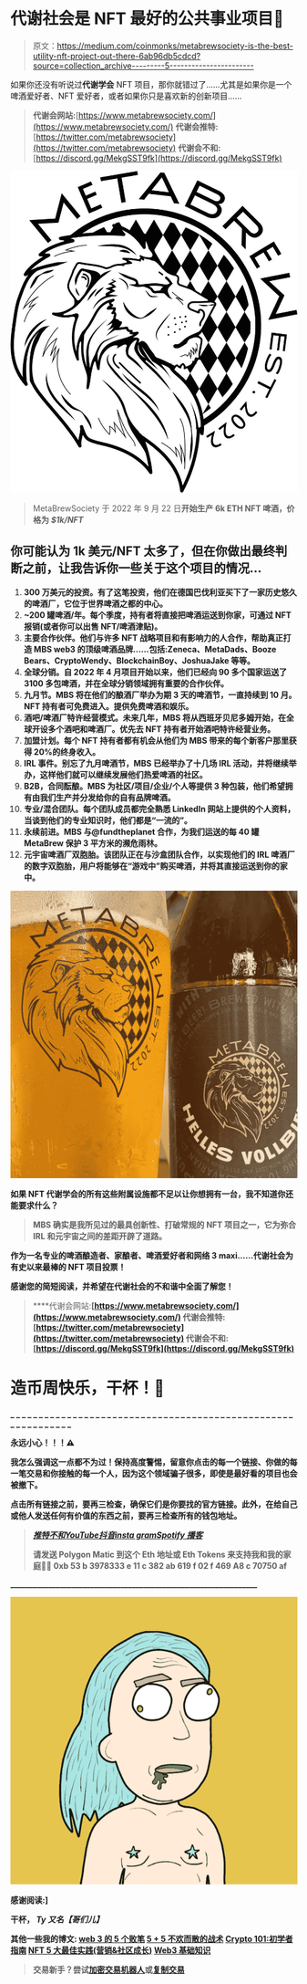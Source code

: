 # 代谢社会是 NFT 最好的公共事业项目🍺

> 原文：<https://medium.com/coinmonks/metabrewsociety-is-the-best-utility-nft-project-out-there-6ab96db5cdcd?source=collection_archive---------5----------------------->

如果你还没有听说过**代谢学会** NFT 项目，那你就错过了……尤其是如果你是一个啤酒爱好者、NFT 爱好者，或者如果你只是喜欢新的创新项目……

> **代谢会网站:**[https://www.metabrewsociety.com/](https://www.metabrewsociety.com/)
> **代谢会推特:**[https://twitter.com/metabrewsociety](https://twitter.com/metabrewsociety)
> **代谢会不和:**[https://discord.gg/MekgSST9fk](https://discord.gg/MekgSST9fk)

![](img/cd93b8657387facaf3944467721c417c.png)

> MetaBrewSociety 于 2022 年 9 月 22 日**开始生产 6k ETH NFT 啤酒，价格为 *$1k/NFT***

## **你可能认为 1k 美元/NFT 太多了，但在你做出最终判断之前，让我告诉你一些关于这个项目的情况…**

1.  **300 万美元的投资。有了这笔投资，他们在德国巴伐利亚买下了一家历史悠久的啤酒厂，它位于世界啤酒之都的中心。**
2.  ****~200 罐啤酒/年**。每个季度，持有者将直接把啤酒运送到你家，可通过 NFT 报销(或者你可以出售 NFT/啤酒津贴)。**
3.  ****主要合作伙伴**。他们与许多 NFT 战略项目和有影响力的人合作，帮助真正打造 MBS web3 的顶级啤酒品牌……包括:Zeneca、MetaDads、Booze Bears、CryptoWendy、BlockchainBoy、JoshuaJake 等等。**
4.  ****全球分销**。自 2022 年 4 月项目开始以来，他们已经向 90 多个国家运送了 3100 多包啤酒，并在全球分销领域拥有重要的合作伙伴。**
5.  **九月节。MBS 将在他们的酿酒厂举办为期 3 天的啤酒节，一直持续到 10 月。NFT 持有者可免费进入。提供免费啤酒和娱乐。**
6.  ****酒吧/啤酒厂特许经营模式**。未来几年，MBS 将从西班牙贝尼多姆开始，在全球开设多个酒吧和啤酒厂。优先去 NFT 持有者开始酒吧特许经营业务。**
7.  ****加盟计划**。每个 NFT 持有者都有机会从他们为 MBS 带来的每个新客户那里获得 20%的终身收入。**
8.  ****IRL 事件**。别忘了九月啤酒节，MBS 已经举办了十几场 IRL 活动，并将继续举办，这样他们就可以继续发展他们热爱啤酒的社区。**
9.  ****B2B，合同酝酿**。MBS 为社区/项目/企业/个人等提供 3 种包装，他们希望拥有由我们生产并分发给你的自有品牌啤酒。**
10.  ****专业/混合团队**。每个团队成员都完全熟悉 LinkedIn 网站上提供的个人资料，当谈到他们的专业知识时，他们都是“一流的”。**
11.  ****永续前进**。MBS 与@fundtheplanet 合作，为我们运送的每 40 罐 MetaBrew 保护 3 平方米的濒危雨林。**
12.  ****元宇宙啤酒厂双胞胎**。该团队正在与沙盒团队合作，以实现他们的 IRL 啤酒厂的数字双胞胎，用户将能够在“游戏中”购买啤酒，并将其直接运送到你的家中。**

**![](img/218b768a94f21eded4164f220c510ee3.png)**

**如果 NFT 代谢学会的所有这些附属设施都不足以让你想拥有一台，我不知道你还能要求什么？**

> **MBS 确实是我所见过的最具创新性、打破常规的 NFT 项目之一，它为弥合 IRL 和元宇宙之间的差距开辟了道路。**

**作为一名专业的啤酒酿造者、家酿者、啤酒爱好者和网络 3 maxi……代谢社会为有史以来最棒的 NFT 项目投票！**

**感谢您的简短阅读，并希望在代谢社会的不和谐中全面了解您！**

> ****代谢会网站:**[https://www.metabrewsociety.com/](https://www.metabrewsociety.com/)
> **代谢会推特:**[https://twitter.com/metabrewsociety](https://twitter.com/metabrewsociety)
> **代谢会不和:**[https://discord.gg/MekgSST9fk](https://discord.gg/MekgSST9fk)**

# **造币周快乐，干杯！🍻**

**_ _ _ _ _ _ _ _ _ _ _ _ _ _ _ _ _ _ _ _ _ _ _ _ _ _ _ _ _ _
_ _ _ _ _ _ _ _ _ _ _ _ _ _ _ _ _ _ _ _ _ _ _ _ _ _ _ _ _ _ _**

****永远小心！！！⚠️****

**我怎么强调这一点都不为过！保持高度警惕，留意你点击的每一个链接、你做的每一笔交易和你接触的每一个人，因为这个领域骗子很多，即使是最好看的项目也会被撤下。**

**点击所有链接之前，要再三检查，确保它们是你要找的官方链接。此外，在给自己或他人发送任何有价值的东西之前，要再三检查所有的钱包地址。**

> **[*推特*](https://www.twitter.com/metadadsxyz)[*不和*](https://discord.gg/Cv8v2Ert8m)[*YouTube*](https://www.youtube.com/channel/UC7pbtSBs9nRJHK6coMhCR8g)[*抖音*](https://www.tiktok.com/@thedudescrypto)[*insta gram*](https://www.instagram.com/metadadsxyz)[*Spotify 播客*](https://open.spotify.com/episode/5U8vXE9HDAsGbSbebw9p62?si=2rZIigw-Tw2pCxjxmkbYzQ)**
> 
> **请发送 Polygon Matic 到这个 Eth 地址或 Eth Tokens 来支持我和我的家庭🙏🏼
> 0xb 53 b 3978333 e 11 c 382 ab 619 f 02 f 469 A8 c 70750 af**

**_________________________________________________________________**

**![](img/6020cbc56364bc5da88961dba36c264f.png)**

**感谢阅读:]**

**干杯，
***Ty 又名【哥们儿】*****

****其他一些我的博文:**
[web 3 的 5 个败笔](/coinmonks/5-downfalls-of-web3-cd5dc8ade4fd)
[5 + 5 不欢而散的战术](/coinmonks/5-tips-for-a-better-discord-nft-crypto-edition-ff9b039d0359)
[Crypto 101:初学者指南](/coinmonks/crypto-101-a-beginners-guide-345d440bd163)
[NFT 5 大最佳实践(营销&社区成长)](/coinmonks/top-5-nft-best-practices-marketing-and-community-growth-7025e26eb50c)
[Web3 基础知识](/coinmonks/web3-basics-252121357f33)** 

> **交易新手？尝试[加密交易机器人](/coinmonks/crypto-trading-bot-c2ffce8acb2a)或[复制交易](/coinmonks/top-10-crypto-copy-trading-platforms-for-beginners-d0c37c7d698c)**